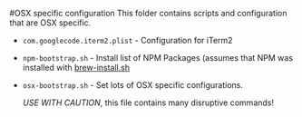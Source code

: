 #OSX specific configuration
This folder contains scripts and configuration that are OSX specific.

* `com.googlecode.iterm2.plist` - Configuration for iTerm2
* `npm-bootstrap.sh` - Install list of NPM Packages (assumes that NPM was installed with [brew-install.sh](../brew/brew-install.sh)
* `osx-bootstrap.sh` - Set lots of OSX specific configurations.

    _USE WITH CAUTION_, this file contains many disruptive commands!
